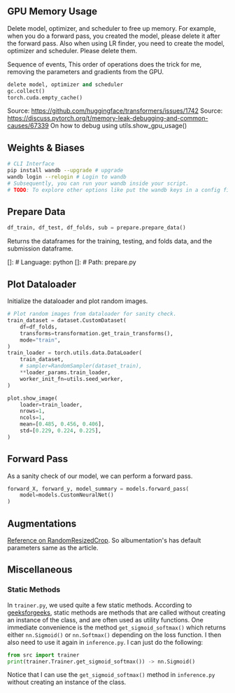 ## GPU Memory Usage

Delete model, optimizer, and scheduler to free up memory. For example, when you do a forward pass, you created the model, please delete it after the forward pass. Also when using LR finder, you need to create the model, optimizer and scheduler. Please delete them.

Sequence of events, This order of operations does the trick for me, removing the parameters and gradients from the GPU.

```python
delete model, optimizer and scheduler
gc.collect()
torch.cuda.empty_cache()
```

Source: https://github.com/huggingface/transformers/issues/1742
Source: https://discuss.pytorch.org/t/memory-leak-debugging-and-common-causes/67339 On how to debug using utils.show_gpu_usage()

## Weights & Biases

```bash
# CLI Interface
pip install wandb --upgrade # upgrade
wandb login --relogin # Login to wandb
# Subsequently, you can run your wandb inside your script.
# TODO: To explore other options like put the wandb keys in a config file.
```


## Prepare Data

```python
df_train, df_test, df_folds, sub = prepare.prepare_data()
```
Returns the dataframes for the training, testing, and folds data, and the submission dataframe.

[]: # Language: python
[]: # Path: prepare.py


## Plot Dataloader

Initialize the dataloader and plot random images.

```python
# Plot random images from dataloader for sanity check.
train_dataset = dataset.CustomDataset(
    df=df_folds,
    transforms=transformation.get_train_transforms(),
    mode="train",
)
train_loader = torch.utils.data.DataLoader(
    train_dataset,
    # sampler=RandomSampler(dataset_train),
    **loader_params.train_loader,
    worker_init_fn=utils.seed_worker,
)

plot.show_image(
    loader=train_loader,
    nrows=1,
    ncols=1,
    mean=[0.485, 0.456, 0.406],
    std=[0.229, 0.224, 0.225],
)
```

## Forward Pass

As a sanity check of our model, we can perform a forward pass.

```python
forward_X, forward_y, model_summary = models.forward_pass(
    model=models.CustomNeuralNet()
)
```

## Augmentations

[Reference on RandomResizedCrop](https://machinelearningmastery.com/best-practices-for-preparing-and-augmenting-image-data-for-convolutional-neural-networks/). So albumentation's has default parameters same as the article.


## Miscellaneous

### Static Methods

In `trainer.py`, we used quite a few static methods. According to [geeksforgeeks](https://www.geeksforgeeks.org/class-method-vs-static-method-python/), static methods are methods that are called without creating an instance of the class, and are often used as utility functions. One immediate convenience is the method `get_sigmoid_softmax()` which returns either `nn.Sigmoid()` or `nn.Softmax()` depending on the loss function. I then also need to use it again in `inference.py`. I can just do the following:

```python
from src import trainer
print(trainer.Trainer.get_sigmoid_softmax()) -> nn.Sigmoid()
```

Notice that I can use the `get_sigmoid_softmax()` method in `inference.py` without creating an instance of the class.